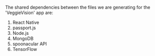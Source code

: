 The shared dependencies between the files we are generating for the 'VeggieVision' app are:

1. React Native
2. passport.js
3. Node.js
4. MongoDB
5. spoonacular API
6. TensorFlow